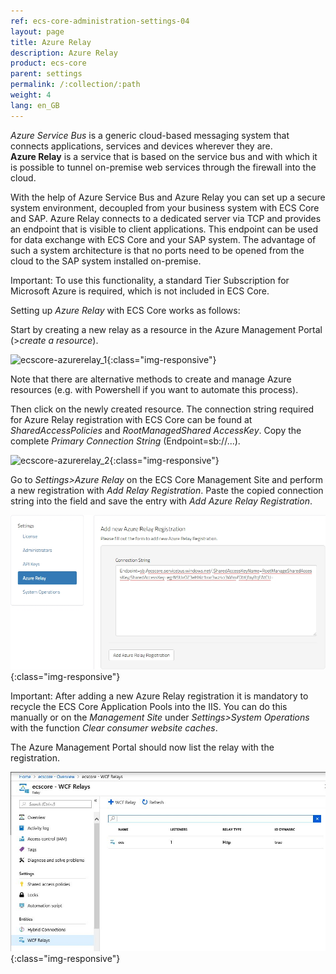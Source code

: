 ```yaml
---
ref: ecs-core-administration-settings-04
layout: page
title: Azure Relay
description: Azure Relay
product: ecs-core
parent: settings
permalink: /:collection/:path
weight: 4
lang: en_GB
---
```


*Azure Service Bus* is a generic cloud-based messaging system that connects applications, services and devices wherever they are. <br>
**Azure Relay** is a service that is based on the service bus and with which it is possible to tunnel on-premise web services through the firewall into the cloud. 

With the help of Azure Service Bus and Azure Relay you can set up a secure system environment, decoupled from your business system with ECS Core and SAP.
Azure Relay connects to a dedicated server via TCP and provides an endpoint that is visible to client applications. This endpoint can be used for data exchange with ECS Core and your SAP system. 
The advantage of such a system architecture is that no ports need to be opened from the cloud to the SAP system installed on-premise. 

Important: To use this functionality, a standard Tier Subscription for Microsoft Azure is required, which is not included in ECS Core.

Setting up *Azure Relay* with ECS Core works as follows:

Start by creating a new relay as a resource in the Azure Management Portal (>*create a resource*).

![ecscore-azurerelay_1](/img/content/ecscore-azurerelay_1.png){:class="img-responsive"}

Note that there are alternative methods to create and manage Azure resources (e.g. with Powershell if you want to automate this process).

Then click on the newly created resource. The connection string required for Azure Relay registration with ECS Core can be found at *SharedAccessPolicies* and *RootManagedShared AccessKey*.
Copy the complete *Primary Connection String* (Endpoint=sb://...). 

![ecscore-azurerelay_2](/img/content/ecscore-azurerelay_2.png){:class="img-responsive"}

Go to *Settings>Azure Relay* on the ECS Core Management Site and perform a new registration with *Add Relay Registration*.
Paste the copied connection string into the field and save the entry with *Add Azure Relay Registration*.

![ecscore-azurerelay_3](/img/content/ecscore-azurerelay_3.png){:class="img-responsive"}

Important: After adding a new Azure Relay registration it is mandatory to recycle the ECS Core Application Pools into the IIS. You can do this manually or on the *Management Site* under *Settings>System Operations* with the function *Clear consumer website caches*.

The Azure Management Portal should now list the relay with the registration.

![ecscore-azurerelay_4](/img/content/ecscore-azurerelay_4.png){:class="img-responsive"}

 

